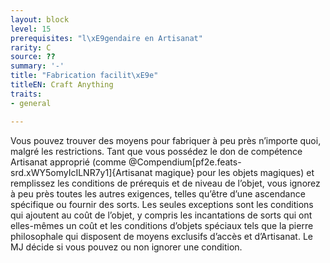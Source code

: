 ```yaml
---
layout: block
level: 15
prerequisites: "l\xE9gendaire en Artisanat"
rarity: C
source: ??
summary: '-'
title: "Fabrication facilit\xE9e"
titleEN: Craft Anything
traits:
- general

---
```


<p>Vous pouvez trouver des moyens pour fabriquer à peu près n’importe quoi, malgré les restrictions. Tant que vous possédez le don de compétence Artisanat approprié (comme @Compendium[pf2e.feats-srd.xWY5omyIcILNR7y1]{Artisanat magique} pour les objets magiques) et remplissez les conditions de prérequis et de niveau de l’objet, vous ignorez à peu près toutes les autres exigences, telles qu’être d’une ascendance spécifique ou fournir des sorts. Les seules exceptions sont les conditions qui ajoutent au coût de l’objet, y compris les incantations de sorts qui ont elles-mêmes un coût et les conditions d’objets spéciaux tels que la pierre philosophale qui disposent de moyens exclusifs d’accès et d’Artisanat. Le MJ décide si vous pouvez ou non ignorer une condition.</p>